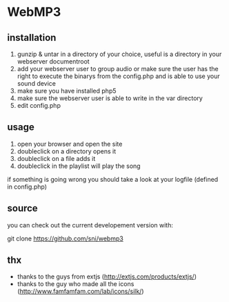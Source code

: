 # WebMP3

## installation

1. gunzip & untar in a directory of your choice, useful is a directory in your webserver documentroot
2. add your webserver user to group audio or make sure the user has the right to execute the binarys
   from the config.php and is able to use your sound device
3. make sure you have installed php5
4. make sure the webserver user is able to write in the var directory
5. edit config.php

## usage

1. open your browser and open the site
2. doubleclick on a directory opens it
3. doubleclick on a file adds it
4. doubleclick in the playlist will play the song

if something is going wrong you should take a look at your logfile (defined in config.php)

## source

you can check out the current developement version with:

   git clone https://github.com/sni/webmp3

## thx

  - thanks to the guys from extjs (http://extjs.com/products/extjs/)
  - thanks to the guy who made all the icons (http://www.famfamfam.com/lab/icons/silk/)
